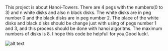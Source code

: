 This project is about Hanoi-Towers.
There are 4 pegs with the numbers(0 to 3) and n white disks and also n black disks.
The white disks are in peg number 0 and the black disks are in peg number 2.
The place of the white disks and black disks should be change just with using of pegs number 1 and 3, and this process should be done with hanoi algoritms.
The maximum numbers of disks is 8.
I hope this code be helpfull for you,Good luck!.

![alt text]([http://url/to/img.png](https://www.bing.com/images/search?view=detailV2&ccid=8eLaJRjM&id=C7A54F3A04BEF0ABA07400F5FFF76715E3863DC1&thid=OIP.8eLaJRjMOJzHKPkn26ebVwHaI5&mediaurl=https%3a%2f%2fimages.fineartamerica.com%2fimages-medium-large-5%2ftowers-of-hanoi-science-photo-library.jpg&cdnurl=https%3a%2f%2fth.bing.com%2fth%2fid%2fR.f1e2da2518cc389cc728f927dba79b57%3frik%3dwT2G4xVn9%252f%252f1AA%26pid%3dImgRaw%26r%3d0&exph=900&expw=749&q=hanoi+tower&simid=607990653183806956&FORM=IRPRST&ck=7544C4A43593EBAE38EE9C9F91CC5A89&selectedIndex=17))

